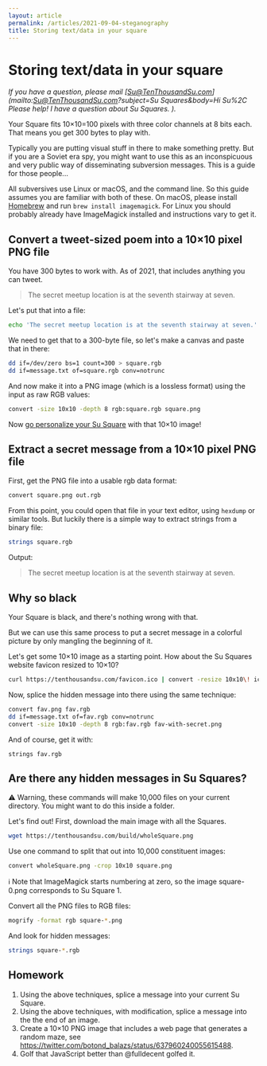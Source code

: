 ```yaml
---
layout: article
permalink: /articles/2021-09-04-steganography
title: Storing text/data in your square
---
```


# Storing text/data in your square 

*If you have a question, please mail [Su@TenThousandSu.com](mailto:Su@TenThousandSu.com?subject=Su Squares&body=Hi Su%2C Please help! I have a question about Su Squares. ).*

Your Square fits 10×10=100 pixels with three color channels at 8 bits each. That means you get 300 bytes to play with.

Typically you are putting visual stuff in there to make something pretty. But if you are a Soviet era spy, you might want to use this as an inconspicuous and very public way of disseminating subversion messages. This is a guide for those people...

All subversives use Linux or macOS, and the command line. So this guide assumes you are familiar with both of these. On macOS, please install [Homebrew](https://brew.sh) and run `brew install imagemagick`. For Linux you should probably already have ImageMagick installed and instructions vary to get it.

## Convert a tweet-sized poem into a 10×10 pixel PNG file

You have 300 bytes to work with. As of 2021, that includes anything you can tweet.

> The secret meetup location is at the seventh stairway at seven.

Let's put that into a file:

```sh
echo 'The secret meetup location is at the seventh stairway at seven.' > message.txt
```

We need to get that to a 300-byte file, so let's make a canvas and paste that in there:

```sh
dd if=/dev/zero bs=1 count=300 > square.rgb
dd if=message.txt of=square.rgb conv=notrunc
```

And now make it into a PNG image (which is a lossless format) using the input as raw RGB values:

```sh
convert -size 10x10 -depth 8 rgb:square.rgb square.png
```

Now [go personalize your Su Square](/personalize) with that 10×10 image!

## Extract a secret message from a 10×10 pixel PNG file

First, get the PNG file into a usable rgb data format:

```sh
convert square.png out.rgb
```

From this point, you could open that file in your text editor, using `hexdump` or similar tools. But luckily there is a simple way to extract strings from a binary file:

```sh
strings square.rgb
```

Output:

> The secret meetup location is at the seventh stairway at seven.

## Why so black

Your Square is black, and there's nothing wrong with that.

But we can use this same process to put a secret message in a colorful picture by only mangling the beginning of it.

Let's get some 10×10 image as a starting point. How about the Su Squares website favicon resized to 10×10?

```sh
curl https://tenthousandsu.com/favicon.ico | convert -resize 10x10\! ico:- fav.png
```

Now, splice the hidden message into there using the same technique:

```sh
convert fav.png fav.rgb
dd if=message.txt of=fav.rgb conv=notrunc
convert -size 10x10 -depth 8 rgb:fav.rgb fav-with-secret.png
```

And of course, get it with:

```
strings fav.rgb
```

## Are there any hidden messages in Su Squares?

:warning: Warning, these commands will make 10,000 files on your current directory. You might want to do this inside a folder.

Let's find out! First, download the main image with all the Squares.

```sh
wget https://tenthousandsu.com/build/wholeSquare.png
```

Use one command to split that out into 10,000 constituent images:

```sh
convert wholeSquare.png -crop 10x10 square.png
```

:information_source: Note that ImageMagick starts numbering at zero, so the image square-0.png corresponds to Su Square 1.

Convert all the PNG files to RGB files:

```sh
mogrify -format rgb square-*.png
```

And look for hidden messages:

```sh
strings square-*.rgb
```

## Homework

1. Using the above techniques, splice a message into your current Su Square.
2. Using the above techniques, with modification, splice a message into the the end of an image.
3. Create a 10×10 PNG image that includes a web page that generates a random maze, see https://twitter.com/botond_balazs/status/637960240055615488.
4. Golf that JavaScript better than @fulldecent golfed it.